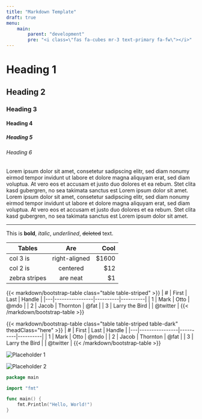 ```yaml
---
title: "Markdown Template"
draft: true
menu:
    main:
        parent: "development"
        pre: "<i class=\"fas fa-cubes mr-3 text-primary fa-fw\"></i>"
---
```


# Heading 1
## Heading 2
### Heading 3
#### Heading 4
##### Heading 5
###### Heading 6

Lorem ipsum dolor sit amet, consetetur sadipscing elitr, sed diam nonumy eirmod tempor invidunt ut labore et dolore magna aliquyam erat, sed diam voluptua. At vero eos et accusam et justo duo dolores et ea rebum. Stet clita kasd gubergren, no sea takimata sanctus est Lorem ipsum dolor sit amet. Lorem ipsum dolor sit amet, consetetur sadipscing elitr, sed diam nonumy eirmod tempor invidunt ut labore et dolore magna aliquyam erat, sed diam voluptua. At vero eos et accusam et justo duo dolores et ea rebum. Stet clita kasd gubergren, no sea takimata sanctus est Lorem ipsum dolor sit amet.

---

This is **bold**, *italic*, _underlined_, ~~deleted~~ text.

| Tables        | Are           | Cool  |
| ------------- |:-------------:| -----:|
| col 3 is      | right-aligned | $1600 |
| col 2 is      | centered      |   $12 |
| zebra stripes | are neat      |    $1 |

{{< markdown/bootstrap-table class="table table-striped" >}}
| # | First          | Last     | Handle   |
|---|----------------|----------|----------|
| 1 | Mark           | Otto     | @mdo     |
| 2 | Jacob          | Thornton | @fat     |
| 3 | Larry the Bird |          | @twitter |
{{< /markdown/bootstrap-table >}}

{{< markdown/bootstrap-table class="table table-striped table-dark" theadClass="here" >}}
| # | First          | Last     | Handle   |
|---|----------------|----------|----------|
| 1 | Mark           | Otto     | @mdo     |
| 2 | Jacob          | Thornton | @fat     |
| 3 | Larry the Bird |          | @twitter |
{{< /markdown/bootstrap-table >}}

![Placeholder 1](https://placeholder.netslum.de/image/400x300/?1 "Placeholder 1")

![Placeholder 2](https://placeholder.netslum.de/image/400x300/?2 "Placeholder 2")

```go
package main

import "fmt"

func main() {
    fmt.Println("Hello, World!")
}
```
